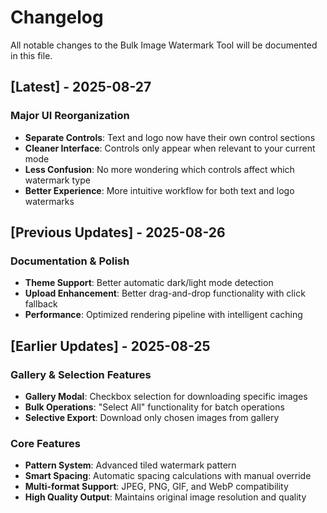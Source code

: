 # Changelog

All notable changes to the Bulk Image Watermark Tool will be documented in this file.

## [Latest] - 2025-08-27

### Major UI Reorganization

- **Separate Controls**: Text and logo now have their own control sections
- **Cleaner Interface**: Controls only appear when relevant to your current mode
- **Less Confusion**: No more wondering which controls affect which watermark type
- **Better Experience**: More intuitive workflow for both text and logo watermarks

## [Previous Updates] - 2025-08-26

### Documentation & Polish

- **Theme Support**: Better automatic dark/light mode detection
- **Upload Enhancement**: Better drag-and-drop functionality with click fallback
- **Performance**: Optimized rendering pipeline with intelligent caching

## [Earlier Updates] - 2025-08-25

### Gallery & Selection Features

- **Gallery Modal**: Checkbox selection for downloading specific images
- **Bulk Operations**: "Select All" functionality for batch operations
- **Selective Export**: Download only chosen images from gallery

### Core Features

- **Pattern System**: Advanced tiled watermark pattern
- **Smart Spacing**: Automatic spacing calculations with manual override
- **Multi-format Support**: JPEG, PNG, GIF, and WebP compatibility
- **High Quality Output**: Maintains original image resolution and quality

